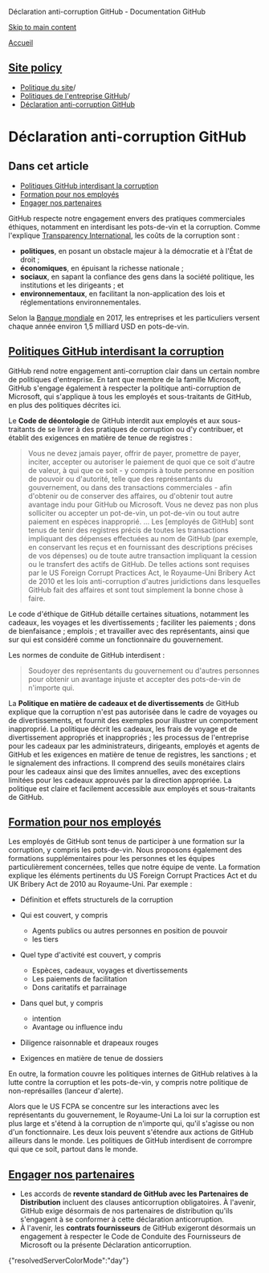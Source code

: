 Déclaration anti-corruption GitHub - Documentation GitHub

[Skip to main content](#main-content)

[Accueil](/fr)

[Site policy](/fr/site-policy)
----------

* [Politique du site](/fr/site-policy)/
* [Politiques de l'entreprise GitHub](/fr/site-policy/github-company-policies)/
* [Déclaration anti-corruption GitHub](/fr/site-policy/github-company-policies/github-anti-bribery-statement)

Déclaration anti-corruption GitHub
==========

Dans cet article
----------

* [Politiques GitHub interdisant la corruption](#github-policies-prohibiting-bribery)
* [Formation pour nos employés](#training-for-our-employees)
* [Engager nos partenaires](#engaging-our-partners)

GitHub respecte notre engagement envers des pratiques commerciales éthiques, notamment en interdisant les pots-de-vin et la corruption. Comme l'explique [Transparency International](https://www.transparency.org/what-is-corruption), les coûts de la corruption sont :

* **politiques**, en posant un obstacle majeur à la démocratie et à l'État de droit ;
* **économiques**, en épuisant la richesse nationale ;
* **sociaux**, en sapant la confiance des gens dans la société politique, les institutions et les dirigeants ; et
* **environnementaux**, en facilitant la non-application des lois et réglementations environnementales.

Selon la [Banque mondiale](https://www.worldbank.org/en/topic/governance/brief/anti-corruption) en 2017, les entreprises et les particuliers versent chaque année environ 1,5 milliard USD en pots-de-vin.

[Politiques GitHub interdisant la corruption](#github-policies-prohibiting-bribery)
----------

GitHub rend notre engagement anti-corruption clair dans un certain nombre de politiques d'entreprise. En tant que membre de la famille Microsoft, GitHub s'engage également à respecter la politique anti-corruption de Microsoft, qui s'applique à tous les employés et sous-traitants de GitHub, en plus des politiques décrites ici.

Le **Code de déontologie** de GitHub interdit aux employés et aux sous-traitants de se livrer à des pratiques de corruption ou d'y contribuer, et établit des exigences en matière de tenue de registres :

>
>
> Vous ne devez jamais payer, offrir de payer, promettre de payer, inciter, accepter ou autoriser le paiement de quoi que ce soit d'autre de valeur, à qui que ce soit - y compris à toute personne en position de pouvoir ou d'autorité, telle que des représentants du gouvernement, ou dans des transactions commerciales - afin d'obtenir ou de conserver des affaires, ou d'obtenir tout autre avantage indu pour GitHub ou Microsoft. Vous ne devez pas non plus solliciter ou accepter un pot-de-vin, un pot-de-vin ou tout autre paiement en espèces inapproprié. ... Les [employés de GitHub] sont tenus de tenir des registres précis de toutes les transactions impliquant des dépenses effectuées au nom de GitHub (par exemple, en conservant les reçus et en fournissant des descriptions précises de vos dépenses) ou de toute autre transaction impliquant la cession ou le transfert des actifs de GitHub. De telles actions sont requises par le US Foreign Corrupt Practices Act, le Royaume-Uni Bribery Act de 2010 et les lois anti-corruption d'autres juridictions dans lesquelles GitHub fait des affaires et sont tout simplement la bonne chose à faire.
>
>

Le code d'éthique de GitHub détaille certaines situations, notamment les cadeaux, les voyages et les divertissements ; faciliter les paiements ; dons de bienfaisance ; emplois ; et travailler avec des représentants, ainsi que sur qui est considéré comme un fonctionnaire du gouvernement.

Les normes de conduite de GitHub interdisent :

>
>
> Soudoyer des représentants du gouvernement ou d'autres personnes pour obtenir un avantage injuste et accepter des pots-de-vin de n'importe qui.
>
>

La **Politique en matière de cadeaux et de divertissements** de GitHub explique que la corruption n'est pas autorisée dans le cadre de voyages ou de divertissements, et fournit des exemples pour illustrer un comportement inapproprié. La politique décrit les cadeaux, les frais de voyage et de divertissement appropriés et inappropriés ; les processus de l'entreprise pour les cadeaux par les administrateurs, dirigeants, employés et agents de GitHub et les exigences en matière de tenue de registres, les sanctions ; et le signalement des infractions. Il comprend des seuils monétaires clairs pour les cadeaux ainsi que des limites annuelles, avec des exceptions limitées pour les cadeaux approuvés par la direction appropriée. La politique est claire et facilement accessible aux employés et sous-traitants de GitHub.

[Formation pour nos employés](#training-for-our-employees)
----------

Les employés de GitHub sont tenus de participer à une formation sur la corruption, y compris les pots-de-vin. Nous proposons également des formations supplémentaires pour les personnes et les équipes particulièrement concernées, telles que notre équipe de vente. La formation explique les éléments pertinents du US Foreign Corrupt Practices Act et du UK Bribery Act de 2010 au Royaume-Uni. Par exemple :

* Définition et effets structurels de la corruption
* Qui est couvert, y compris
  * Agents publics ou autres personnes en position de pouvoir
  * les tiers

* Quel type d'activité est couvert, y compris
  * Espèces, cadeaux, voyages et divertissements
  * Les paiements de facilitation
  * Dons caritatifs et parrainage

* Dans quel but, y compris
  * intention
  * Avantage ou influence indu

* Diligence raisonnable et drapeaux rouges
* Exigences en matière de tenue de dossiers

En outre, la formation couvre les politiques internes de GitHub relatives à la lutte contre la corruption et les pots-de-vin, y compris notre politique de non-représailles (lanceur d'alerte).

Alors que le US FCPA se concentre sur les interactions avec les représentants du gouvernement, le Royaume-Uni La loi sur la corruption est plus large et s'étend à la corruption de n'importe qui, qu'il s'agisse ou non d'un fonctionnaire. Les deux lois peuvent s'étendre aux actions de GitHub ailleurs dans le monde. Les politiques de GitHub interdisent de corrompre qui que ce soit, partout dans le monde.

[Engager nos partenaires](#engaging-our-partners)
----------

* Les accords de **revente standard de GitHub avec les Partenaires de Distribution** incluent des clauses anticorruption obligatoires. À l'avenir, GitHub exige désormais de nos partenaires de distribution qu'ils s'engagent à se conformer à cette déclaration anticorruption.
* À l'avenir, les **contrats fournisseurs** de GitHub exigeront désormais un engagement à respecter le Code de Conduite des Fournisseurs de Microsoft ou la présente Déclaration anticorruption.

{"resolvedServerColorMode":"day"}

